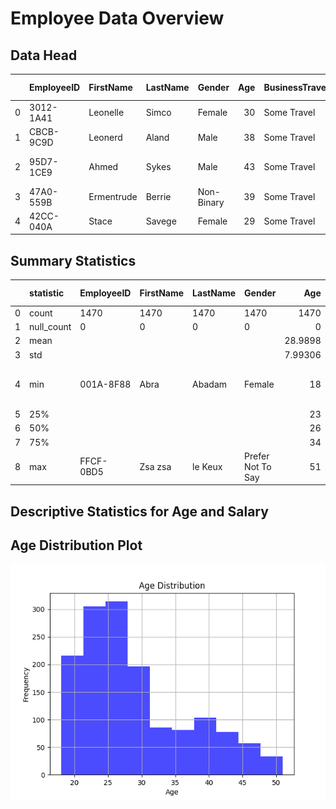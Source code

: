 # Employee Data Overview
## Data Head
|    | EmployeeID   | FirstName   | LastName   | Gender     |   Age | BusinessTravel   | Department      |   DistanceFromHome (KM) | State   | Ethnicity               |   Education | EducationField   | JobRole             | MaritalStatus   |   Salary |   StockOptionLevel | OverTime   | HireDate   | Attrition   |   YearsAtCompany |   YearsInMostRecentRole |   YearsSinceLastPromotion |   YearsWithCurrManager |
|---:|:-------------|:------------|:-----------|:-----------|------:|:-----------------|:----------------|------------------------:|:--------|:------------------------|------------:|:-----------------|:--------------------|:----------------|---------:|-------------------:|:-----------|:-----------|:------------|-----------------:|------------------------:|--------------------------:|-----------------------:|
|  0 | 3012-1A41    | Leonelle    | Simco      | Female     |    30 | Some Travel      | Sales           |                      27 | IL      | White                   |           5 | Marketing        | Sales Executive     | Divorced        |   102059 |                  1 | No         | 2012-01-03 | No          |               10 |                       4 |                         9 |                      7 |
|  1 | CBCB-9C9D    | Leonerd     | Aland      | Male       |    38 | Some Travel      | Sales           |                      23 | CA      | White                   |           4 | Marketing        | Sales Executive     | Single          |   157718 |                  0 | Yes        | 2012-01-04 | No          |               10 |                       6 |                        10 |                      0 |
|  2 | 95D7-1CE9    | Ahmed       | Sykes      | Male       |    43 | Some Travel      | Human Resources |                      29 | CA      | Asian or Asian American |           4 | Marketing        | HR Business Partner | Married         |   309964 |                  1 | No         | 2012-01-04 | No          |               10 |                       6 |                        10 |                      8 |
|  3 | 47A0-559B    | Ermentrude  | Berrie     | Non-Binary |    39 | Some Travel      | Technology      |                      12 | IL      | White                   |           3 | Computer Science | Engineering Manager | Married         |   293132 |                  0 | No         | 2012-01-05 | No          |               10 |                      10 |                        10 |                      0 |
|  4 | 42CC-040A    | Stace       | Savege     | Female     |    29 | Some Travel      | Human Resources |                      29 | CA      | White                   |           2 | Technical Degree | Recruiter           | Single          |    49606 |                  0 | No         | 2012-01-05 | Yes         |                6 |                       1 |                         1 |                      6 |
## Summary Statistics
|    | statistic   | EmployeeID   | FirstName   | LastName   | Gender            |        Age | BusinessTravel     | Department      |   DistanceFromHome (KM) | State   | Ethnicity                        |   Education | EducationField   | JobRole           | MaritalStatus   |   Salary |   StockOptionLevel | OverTime   | HireDate   | Attrition   |   YearsAtCompany |   YearsInMostRecentRole |   YearsSinceLastPromotion |   YearsWithCurrManager |
|---:|:------------|:-------------|:------------|:-----------|:------------------|-----------:|:-------------------|:----------------|------------------------:|:--------|:---------------------------------|------------:|:-----------------|:------------------|:----------------|---------:|-------------------:|:-----------|:-----------|:------------|-----------------:|------------------------:|--------------------------:|-----------------------:|
|  0 | count       | 1470         | 1470        | 1470       | 1470              | 1470       | 1470               | 1470            |               1470      | 1470    | 1470                             |  1470       | 1470             | 1470              | 1470            |     1470 |        1470        | 1470       | 1470       | 1470        |       1470       |              1470       |                1470       |             1470       |
|  1 | null_count  | 0            | 0           | 0          | 0                 |    0       | 0                  | 0               |                  0      | 0       | 0                                |     0       | 0                | 0                 | 0               |        0 |           0        | 0          | 0          | 0           |          0       |                 0       |                   0       |                0       |
|  2 | mean        |              |             |            |                   |   28.9898  |                    |                 |                 22.5027 |         |                                  |     2.91293 |                  |                   |                 |   112956 |           0.793878 |            |            |             |          4.56259 |                 2.2932  |                   3.44082 |                2.23946 |
|  3 | std         |              |             |            |                   |    7.99306 |                    |                 |                 12.8111 |         |                                  |     1.02416 |                  |                   |                 |   103343 |           0.852077 |            |            |             |          3.28805 |                 2.53909 |                   2.94519 |                2.50577 |
|  4 | min         | 001A-8F88    | Abra        | Abadam     | Female            |   18       | Frequent Traveller | Human Resources |                  1      | CA      | American Indian or Alaska Native |     1       | Business Studies | Analytics Manager | Divorced        |    20387 |           0        | No         | 2012-01-03 | No          |          0       |                 0       |                   0       |                0       |
|  5 | 25%         |              |             |            |                   |   23       |                    |                 |                 12      |         |                                  |     2       |                  |                   |                 |    43578 |           0        |            |            |             |          2       |                 0       |                   1       |                0       |
|  6 | 50%         |              |             |            |                   |   26       |                    |                 |                 22      |         |                                  |     3       |                  |                   |                 |    71201 |           1        |            |            |             |          4       |                 1       |                   3       |                1       |
|  7 | 75%         |              |             |            |                   |   34       |                    |                 |                 33      |         |                                  |     4       |                  |                   |                 |   142075 |           1        |            |            |             |          7       |                 4       |                   6       |                4       |
|  8 | max         | FFCF-0BD5    | Zsa zsa     | le Keux    | Prefer Not To Say |   51       | Some Travel        | Technology      |                 45      | NY      | White                            |     5       | Technical Degree | Software Engineer | Single          |   547204 |           3        | Yes        | 2022-12-31 | Yes         |         10       |                10       |                  10       |               10       |
## Descriptive Statistics for Age and Salary
## Age Distribution Plot
![age.png](age.png)
